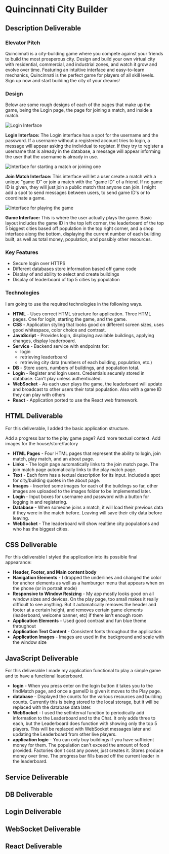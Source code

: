 # Quincinnati City Builder

## Description Deliverable

### Elevator Pitch

Quincinnati is a city-building game where you compete against your friends to build the most prosperous city. Design and build your own virtual city with residential, commercial, and industrial zones, and watch it grow and evolve over time. Featuring an intuitive interface and easy-to-learn mechanics, Quincinnati is the perfect game for players of all skill levels. Sign up now and start building the city of your dreams!

### Design

Below are some rough designs of each of the pages that make up the game, being the Login page, the page for joining a match, and inside a match.

![Login Interface](https://user-images.githubusercontent.com/112978030/236575904-d9f37648-e8f1-4113-83e3-25a50cdaefe8.jpg)

**Login Interface:** The Login interface has a spot for the username and the password. If a username without a registered account tries to login, a message will appear asking the individual to register. If they try to register a username that is already in the database, a message will appear informing the user that the username is already in use.

![Interface for starting a match or joining one](https://user-images.githubusercontent.com/112978030/236575942-f9784546-a2af-49ea-beec-f6e17960715a.jpg)

**Join Match Interface:** This interface will let a user create a match with a unique "game ID" or join a match with the "game ID" of a friend. If no game ID is given, they will just join a public match that anyone can join. I might add a spot to send messages between users, to send game ID's or to coordinate a game.

![Interface for playing the game](https://user-images.githubusercontent.com/112978030/236575982-6dc3dcae-6421-4dea-958d-6ec6bd28f87e.jpg)

**Game Interface:** This is where the user actually plays the game. Basic layout includes the game ID in the top left corner, the leaderboard of the top 5 biggest cities based off population in the top right corner, and a shop interface along the bottom, displaying the current number of each building built, as well as total money, population, and possibly other resources.

### Key Features

- Secure login over HTTPS
- Different databases store information based off game code
- Display of and ability to select and create buildings
- Display of leaderboard of top 5 cities by population

### Technologies

I am going to use the required technologies in the following ways.

- **HTML** - Uses correct HTML structure for application. Three HTML pages. One for login, starting the game, and the game.
- **CSS** - Application styling that looks good on different screen sizes, uses good whitespace, color choice and contrast.
- **JavaScript** - Provides login, displaying available buildings, applying changes, display leaderboard.
- **Service** - Backend service with endpoints for:
  - login
  - retrieving leaderboard
  - retrieving city data (numbers of each building, population, etc.)
- **DB** - Store users, numbers of buildings, and population total.
- **Login** - Register and login users. Credentials securely stored in database. Can't play unless authenticated.
- **WebSocket** - As each user plays the game, the leaderboard will update and broadcast to other users their total population. Also with a game ID they can play with others
- **React** - Application ported to use the React web framework.

## HTML Deliverable
For this deliverable, I added the basic application structure.

Add a progress bar to the play game page? Add more textual context. Add images for the house/store/factory

- **HTML Pages** - Four HTML pages that represent the ability to login, join match, play match, and an about page.
- **Links** - The login page automatically links to the join match page. The join match page automatically links to the play match page.
- **Text** - Each form has a textual description for its input. Included a spot for city/building quotes in the about page.
- **Images** - Inserted some images for each of the buildings so far, other images are uploaded to the images folder to be implemented later.
- **Login** - Input boxes for username and password with a button for logging in and registering.
- **Database** - When someone joins a match, it will load their previous data if they were in the match before. Leaving will save their city data before leaving.
- **WebSocket** - The leaderboard will show realtime city populations and who has the biggest cities.

## CSS Deliverable

For this deliverable I styled the application into its possible final appearance:

- **Header, Footer, and Main content body**
- **Navigation Elements** - I dropped the underlines and changed the color for anchor elements as well as a hamburger menu that appears when on the phone (or in portrait mode)
- **Responsive to Window Resizing** - My app mostly looks good on all window sizes and devices. On the play page, too small makes it really difficult to see anything. But it automatically removes the header and footer at a certain height, and removes certain game elements (leaderboard, welcome banner, etc) if there isn't enough room
- **Application Elements** - Used good contrast and fun blue theme throughout
- **Application Text Content** - Consistent fonts throughout the application
- **Application Images** - Images are used in the background and scale with the window size

## JavaScript Deliverable

For this deliverable I made my application functional to play a simple game and to have a functional leaderboard.

- **login** - When you press enter on the login button it takes you to the findMatch page, and once a gameID is given it moves to the Play page.
- **database** - Displayed the counts for the various resources and building counts. Currently this is being stored to the local storage, but it will be replaced with the database data later.
- **WebSocket** - I used the setInterval function to periodically add information to the Leaderboard and to the Chat. It only adds three to each, but the Leaderboard does function with showing only the top 5 players. This will be replaced with WebSocket messages later and updating the Leaderboard from other live players.
- **application logic** - You can only buy buildings if you have sufficient money for them. The population can't exceed the amount of food provided. Factories don't cost any power, just creates it. Stores produce money over time. The progress bar fills based off the current leader in the leaderboard.

## Service Deliverable

## DB Deliverable

## Login Deliverable

## WebSocket Deliverable

## React Deliverable

